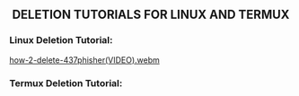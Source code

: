 <h2 align="center">DELETION TUTORIALS FOR LINUX AND TERMUX</h2>

### Linux Deletion Tutorial:
[how-2-delete-437phisher(VIDEO).webm](https://github.com/RenderBolt96/437Phisher/assets/165334302/20581689-c287-4a60-8be4-f388e86d805e)

### Termux Deletion Tutorial:

